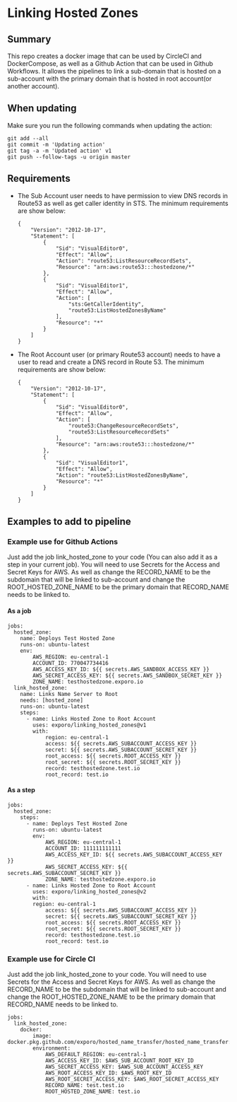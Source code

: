 # Linking Hosted Zones

## Summary
This repo creates a docker image that can be used by CircleCI and DockerCompose, as well as a Github Action that can be used in Github Workflows. It allows the pipelines to link a sub-domain that is hosted on a sub-account with the primary domain that is hosted in root account(or another account).

## When updating
Make sure you run the following commands when updating the action:
```
git add --all
git commit -m 'Updating action'
git tag -a -m 'Updated action' v1
git push --follow-tags -u origin master
```

## Requirements
 - The Sub Account user needs to have permission to view DNS records in Route53 as well as get caller identity in STS. The minimum requirements are show below:
    ```
    {
        "Version": "2012-10-17",
        "Statement": [
            {
                "Sid": "VisualEditor0",
                "Effect": "Allow",
                "Action": "route53:ListResourceRecordSets",
                "Resource": "arn:aws:route53:::hostedzone/*"
            },
            {
                "Sid": "VisualEditor1",
                "Effect": "Allow",
                "Action": [
                    "sts:GetCallerIdentity",
                    "route53:ListHostedZonesByName"
                ],
                "Resource": "*"
            }
        ]
    }
    ```
 - The Root Account user (or primary Route53 account) needs to have a user to read and create a DNS record in Route 53. The minimum requirements are show below:
    ```
    {
        "Version": "2012-10-17",
        "Statement": [
            {
                "Sid": "VisualEditor0",
                "Effect": "Allow",
                "Action": [
                    "route53:ChangeResourceRecordSets",
                    "route53:ListResourceRecordSets"
                ],
                "Resource": "arn:aws:route53:::hostedzone/*"
            },
            {
                "Sid": "VisualEditor1",
                "Effect": "Allow",
                "Action": "route53:ListHostedZonesByName",
                "Resource": "*"
            }
        ]
    }
    ```

## Examples to add to pipeline
### Example use for Github Actions
Just add the job link_hosted_zone to your code (You can also add it as a step in your current job). You will need to use Secrets for the Access and Secret Keys for AWS. As well as change the RECORD_NAME to be the subdomain that will be linked to sub-account and change the ROOT_HOSTED_ZONE_NAME to be the primary domain that RECORD_NAME needs to be linked to.
#### As a job
```
jobs:
  hosted_zone:
    name: Deploys Test Hosted Zone
    runs-on: ubuntu-latest
    env:
        AWS_REGION: eu-central-1
        ACCOUNT_ID: 770047734416
        AWS_ACCESS_KEY_ID: ${{ secrets.AWS_SANDBOX_ACCESS_KEY }}
        AWS_SECRET_ACCESS_KEY: ${{ secrets.AWS_SANDBOX_SECRET_KEY }}
        ZONE_NAME: testhostedzone.exporo.io
  link_hosted_zone:
    name: Links Name Server to Root
    needs: [hosted_zone]
    runs-on: ubuntu-latest
    steps:
      - name: Links Hosted Zone to Root Account
        uses: exporo/linking_hosted_zones@v1
        with:
            region: eu-central-1
            access: ${{ secrets.AWS_SUBACCOUNT_ACCESS_KEY }}
            secret: ${{ secrets.AWS_SUBACCOUNT_SECRET_KEY }}
            root_access: ${{ secrets.ROOT_ACCESS_KEY }}
            root_secret: ${{ secrets.ROOT_SECRET_KEY }}
            record: testhostedzone.test.io
            root_record: test.io
```
#### As a step
```
jobs:
  hosted_zone:
    steps:
      - name: Deploys Test Hosted Zone
        runs-on: ubuntu-latest
        env:
            AWS_REGION: eu-central-1
            ACCOUNT_ID: 111111111111
            AWS_ACCESS_KEY_ID: ${{ secrets.AWS_SUBACCOUNT_ACCESS_KEY }}
            AWS_SECRET_ACCESS_KEY: ${{ secrets.AWS_SUBACCOUNT_SECRET_KEY }}
            ZONE_NAME: testhostedzone.exporo.io
      - name: Links Hosted Zone to Root Account
        uses: exporo/linking_hosted_zones@v2
        with:
        region: eu-central-1
            access: ${{ secrets.AWS_SUBACCOUNT_ACCESS_KEY }}
            secret: ${{ secrets.AWS_SUBACCOUNT_SECRET_KEY }}
            root_access: ${{ secrets.ROOT_ACCESS_KEY }}
            root_secret: ${{ secrets.ROOT_SECRET_KEY }}
            record: testhostedzone.test.io
            root_record: test.io
```

### Example use for Circle CI
Just add the job link_hosted_zone to your code. You will need to use Secrets for the Access and Secret Keys for AWS. As well as change the RECORD_NAME to be the subdomain that will be linked to sub-account and change the ROOT_HOSTED_ZONE_NAME to be the primary domain that RECORD_NAME needs to be linked to.
```
jobs:
  link_hosted_zone:
    docker:
        image: docker.pkg.github.com/exporo/hosted_name_transfer/hosted_name_transfer:latest
        environment:   
            AWS_DEFAULT_REGION: eu-central-1
            AWS_ACCESS_KEY_ID: $AWS_SUB_ACCOUNT_ROOT_KEY_ID
            AWS_SECRET_ACCESS_KEY: $AWS_SUB_ACCOUNT_ACCESS_KEY
            AWS_ROOT_ACCESS_KEY_ID: $AWS_ROOT_KEY_ID
            AWS_ROOT_SECRET_ACCESS_KEY: $AWS_ROOT_SECRET_ACCESS_KEY
            RECORD_NAME: test.test.io
            ROOT_HOSTED_ZONE_NAME: test.io
```